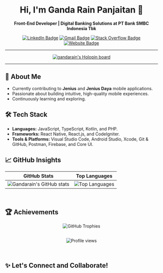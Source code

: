 <div align="center">
  
# Hi, I'm Ganda Rain Panjaitan 👋

**Front-End Developer | Digital Banking Solutions at PT Bank SMBC Indonesia Tbk**

[![LinkedIn Badge](https://img.shields.io/badge/-LinkedIn-blue?style=flat-square&logo=Linkedin&logoColor=white)](https://www.linkedin.com/in/ganda-rain-panjaitan-49aa18162/)
[![Gmail Badge](https://img.shields.io/badge/-Gmail-c14438?style=flat-square&logo=Gmail&logoColor=white)](mailto:gandarainpanjaitan@gmail.com)
[![Stack Overflow Badge](https://img.shields.io/badge/-StackOverflow-orange?style=flat-square&logo=Stackoverflow&logoColor=white)](https://stackoverflow.com/users/11513854/ganda-rain-panjaitan)
[![Website Badge](https://img.shields.io/badge/-Website-0e75b6?style=flat-square&logo=google-chrome&logoColor=white)](https://www.gandarainpanjaitan.com)

</div>

---

<p align="center">
  <a href="https://holopin.io/@gandarain">
    <img src="https://holopin.io/api/user/board?user=gandarain" alt="gandarain's Holopin board" />
  </a>
</p>

---

## 🚀 About Me
- Currently contributing to **Jenius** and **Jenius Daya** mobile applications.
- Passionate about building intuitive, high-quality mobile experiences.
- Continuously learning and exploring.

## 🛠 Tech Stack
- **Languages:** JavaScript, TypeScript, Kotlin, and PHP.
- **Frameworks:** React Native, React.js, and CodeIgniter.
- **Tools & Platforms:** Visual Studio Code, Android Studio, Xcode, Git & GitHub, Postman, Firebase, and Core UI.

## 📈 GitHub Insights

<div align="center">
  
| GitHub Stats | Top Languages |
| :---: | :---: |
| ![Gandarain's GitHub stats](https://github-readme-stats.vercel.app/api?username=gandarain&show_icons=true&theme=tokyonight) | ![Top Languages](https://github-readme-stats.vercel.app/api/top-langs/?username=gandarain&theme=tokyonight&layout=compact&hide=html,php,hack,css,TeX) |

</div>

<br/>

## 🏆 Achievements

<div align="center">
  <img src="https://github-profile-trophy.vercel.app/?username=gandarain&theme=tokyonight&column=4&margin-w=10&margin-h=10" alt="GitHub Trophies" />
</div>

<br/>

<p align="center">
  <img src="https://komarev.com/ghpvc/?username=gandarain&label=Profile%20Views&color=0e75b6&style=flat" alt="Profile views" />
</p>

<br/>

## ✨ Let's Connect and Collaborate!
